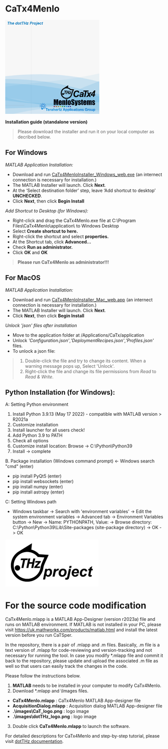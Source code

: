 # CaTx4Menlo

   <img src="/Images/CaTx4Menlo_splash.png" height ="300">

**Installation guide (standalone version)**

> Please download the installer and run it on your local computer as decribed below. 

## For Windows

*MATLAB Application Installation:*
 -	Download and run [CaTx4MenloInstaller_Windows_web.exe](CaTx4MenloInstaller_Windows_web.exe) (an internect connection is necessary for installation.)
 -	The MATLAB Installer will launch. Click **Next**.
 -	At the ‘Select destination folder’ step, leave ‘Add shortcut to desktop’ **UNCHECKED**.
 -	Click **Next**, then click **Begin Install**

*Add Shortcut to Desktop (for Windows):*
 -	Right-click and drag the CaTx4Menlo.exe file at C:\Program Files\CaTx4Menlo\application\ to Windows Desktop
 -	Select **Create shortcut to here.**
 -	Right-click the shortcut and select **properties.**
 -	At the Shortcut tab, click **Advanced…**
 -	Check **Run as administrator.**
 -	Click **OK** and **OK**

>**Please run CaTx4Menlo as administrator!!!**

## For MacOS

*MATLAB Application Installation:*
 -	Download and run [CaTx4MenloInstaller_Mac_web.app](CaTx4MenloInstaller_Mac_web.app) (an internect connection is necessary for installation.)
 -	The MATLAB Installer will launch. Click **Next**.
 -	Click **Next**, then click **Begin Install**

 *Unlock 'json' files after installation*
 -	Move to the application folder at /Applications/CaTx/application
 -	Unlock *'Configuration.json'*,*'DeploymentRecipes.json'*,*'Profiles.json'* files.
 -	To unlock a json file:
>   1) Double-click the file and try to change its content. When a warning message pops up, Select 'Unlock'.
>   2) Right-click the file and change its file permissions from *Read* to *Read & Write*.



## Python Installation (for Windows):
  A: Setting Python environment
  1.	Install Python 3.9.13 (May 17 2022) - compatible with MATLAB version > R2021a
  2.	Customize installation
  3.	Install launcher for all users check!
  4.	Add Python 3.9 to PATH
  5.	Check all options
  6.	Customize install location: Browse -> C:\Python\Python39
  7.	Install -> complete

  B. Package installation
  (Windows command prompt) <- Windows search "cmd" (enter)
  - pip install PyQt5 (enter)
  - pip install websockets (enter)
  - pip install numpy (enter)
  - pip install astropy (enter)

  C: Setting Windows path 
  - Windows taskbar -> Search with 'environment variables' -> Edit the system environment variables
  -> Advanced tab -> Environment Variables button -> New
  -> Name: PYTHONPATH, Value: -> Browse directory: C:\Python\Python39\Lib\Site-packages (site-package directory)
  -> OK -> OK

 <img src="/Images/dotTHzProject_logo.png" height ="150">

# **For the source code modification**

CaTx4Menlo.mlapp is a MATLAB App-Designer (version r2023a) file and runs on MATLAB environment. If MATLAB is not installed in your PC, please visit https://uk.mathworks.com/products/matlab.html and install the latest version before you run CaTSper. 

In the repository, there is a pair of .mlapp and .m files. Basically, .m file is a text version of .mlapp for code-reviewing and version-tracking and not necessary for running the tool. In case you modify *.mlapp file and commit it back to the repository, please update and upload the associated .m file as well so that users can easily track the changes in the code.

Please follow the instructions below.
1. **MATLAB** needs to be installed in your computer to modify CaTx4Menlo.
2. Download *.mlapp and \Images files.
 - **CaTx4Menlo.mlapp** : CaTx4Menlo MATLAB App-designer file
 - **AcquisitionDialog.mlapp** : Acquisition dialog MATLAB App-designer file
 - **.\images\CaT_logo.png** : logo image
 - **.\images\dotTHz_logo.png** : logo image
3. Double click **CaTx4Menlo.mlapp** to launch the software.

For detailed descriptions for CaTx4Menlo and step-by-step tutorial, please visit [dotTHz documentation](https://github.com/dotTHzTAG/Documentation).
